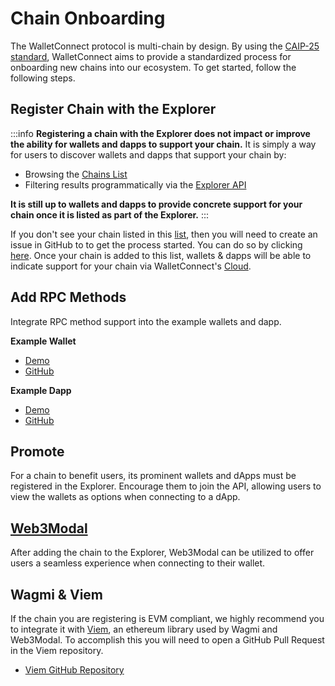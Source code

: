 # Chain Onboarding

The WalletConnect protocol is multi-chain by design. By using the [CAIP-25 standard](https://github.com/ChainAgnostic/CAIPs/blob/master/CAIPs/caip-25.md), WalletConnect aims to provide a standardized process for onboarding new chains into our ecosystem. To get started, follow the following steps.

## Register Chain with the Explorer

:::info
**Registering a chain with the Explorer does not impact or improve the ability for wallets and dapps to support your chain.** It is simply a way for users to discover wallets and dapps that support your chain by:

- Browsing the [Chains List](./chain-list.md)
- Filtering results programmatically via the [Explorer API](../../cloud/explorer.md)

**It is still up to wallets and dapps to provide concrete support for your chain once it is listed as part of the Explorer.**
:::

If you don't see your chain listed in this [list](./chain-list.md), then you will need to create an issue in GitHub to to get the process started.
You can do so by clicking [here](https://github.com/WalletConnect/walletconnect-monorepo/issues/new?assignees=&labels=type%3A+new+chain+request&template=new_chain_to_explorer.md&title=). Once your chain is added to this list, wallets & dapps will be able to indicate support for your chain via WalletConnect's [Cloud](https://cloud.walletconnect.com).

## Add RPC Methods

Integrate RPC method support into the example wallets and dapp.

**Example Wallet**

- [Demo](https://react-web3wallet.vercel.app/)
- [GitHub](https://github.com/WalletConnect/web-examples/tree/main/wallets/react-web3wallet)

**Example Dapp**

- [Demo](https://react-app.walletconnect.com/)
- [GitHub](https://github.com/WalletConnect/web-examples/tree/main/dapps/react-dapp-v2)

## Promote

For a chain to benefit users, its prominent wallets and dApps must be registered in the Explorer. Encourage them to join the API, allowing users to view the wallets as options when connecting to a dApp.

## [Web3Modal](../../web3modal/about.mdx)

After adding the chain to the Explorer, Web3Modal can be utilized to offer users a seamless experience when connecting to their wallet.

## Wagmi & Viem

If the chain you are registering is EVM compliant, we highly recommend you to integrate it with [Viem](https://viem.sh/docs/clients/chains.html), an ethereum library used by Wagmi and Web3Modal. To accomplish this you will need to open a GitHub Pull Request in the Viem repository.

- [Viem GitHub Repository](https://github.com/wagmi-dev/viem/tree/main/src/chains/definitions) 
